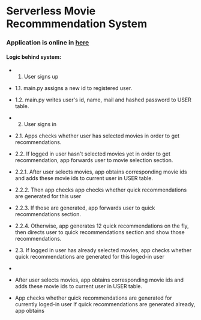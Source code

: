 # Serverless Movie Recommmendation System
### Application is online in [here](http://sparkrecommendationengine.appspot.com/)
#### Logic behind system:
* 1. User signs up
* 1.1. main.py assigns a new id to registered user. 
* 1.2. main.py writes user's id, name, mail and hashed password to USER table.

* 2. User signs in
* 2.1. Apps checks whether user has selected movies in order to get recommendations.

* 2.2. If logged in user hasn't selected movies yet in order to get recommendation, app forwards user to movie selection section.
* 2.2.1. After user selects movies, app obtains corresponding movie ids and adds these movie ids to current user in USER table.
* 2.2.2. Then app checks app checks whether quick recommendations are generated for this user
* 2.2.3. If those are generated, app forwards user to quick recommendations section.
* 2.2.4. Otherwise, app generates 12 quick recommendations on the fly, then directs user to quick recommendations section and show those recommendations.   

* 2.3. If logged in user has already selected movies, app checks whether quick recommendations are generated for this loged-in user
* 


* After user selects movies, app obtains corresponding movie ids and adds these movie ids to current user in USER table. 
* App checks whether quick recommendations are generated for currently loged-in user
If quick recommendations are generated already, app obtains 
